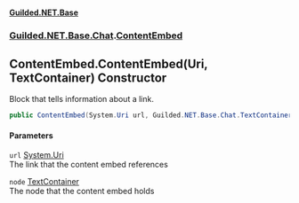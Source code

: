 
#### [Guilded.NET.Base](index 'index')
### [Guilded.NET.Base.Chat](index#Guilded_NET_Base_Chat 'Guilded.NET.Base.Chat').[ContentEmbed](ContentEmbed 'Guilded.NET.Base.Chat.ContentEmbed')
## ContentEmbed.ContentEmbed(Uri, TextContainer) Constructor
Block that tells information about a link.  
```csharp
public ContentEmbed(System.Uri url, Guilded.NET.Base.Chat.TextContainer node);
```

#### Parameters
<a name='Guilded_NET_Base_Chat_ContentEmbed_ContentEmbed(System_Uri_Guilded_NET_Base_Chat_TextContainer)_url'></a>
`url` [System.Uri](https://docs.microsoft.com/en-us/dotnet/api/System.Uri 'System.Uri')  
The link that the content embed references
  
<a name='Guilded_NET_Base_Chat_ContentEmbed_ContentEmbed(System_Uri_Guilded_NET_Base_Chat_TextContainer)_node'></a>
`node` [TextContainer](TextContainer 'Guilded.NET.Base.Chat.TextContainer')  
The node that the content embed holds
  
